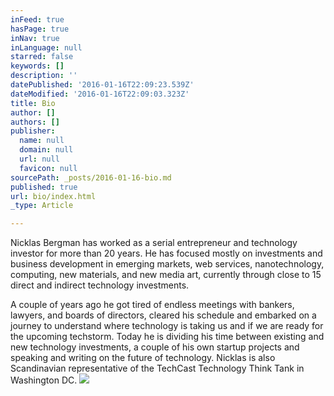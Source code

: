 ```yaml
---
inFeed: true
hasPage: true
inNav: true
inLanguage: null
starred: false
keywords: []
description: ''
datePublished: '2016-01-16T22:09:23.539Z'
dateModified: '2016-01-16T22:09:03.323Z'
title: Bio
author: []
authors: []
publisher:
  name: null
  domain: null
  url: null
  favicon: null
sourcePath: _posts/2016-01-16-bio.md
published: true
url: bio/index.html
_type: Article

---
```

Nicklas Bergman has worked as a serial entrepreneur and technology investor for more 
than 20 years. He has focused mostly on investments and business development in 
emerging markets, web services, nanotechnology, computing, new materials, and new 
media art, currently through close to 15 direct and indirect technology investments.

A couple of years ago he got tired of endless meetings with bankers, lawyers, and boards 
of directors, cleared his schedule and embarked on a journey to understand where 
technology is taking us and if we are ready for the upcoming techstorm. Today he is 
dividing his time between existing and new technology investments, a couple of his own startup projects and speaking and writing on the future of technology. Nicklas is also Scandinavian 
representative of the TechCast Technology Think Tank in Washington DC.  ![](https://the-grid-user-content.s3-us-west-2.amazonaws.com/1409dc3c-6d0d-4b53-91f4-d3ec856d2bb5.jpg)